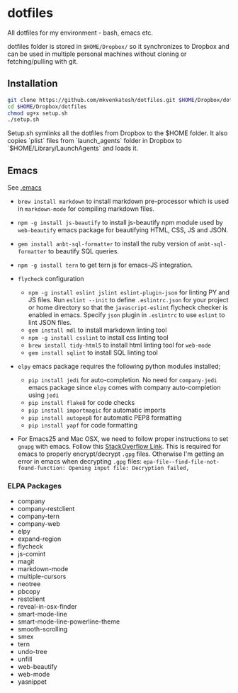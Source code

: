 # dotfiles

All dotfiles for my environment - bash, emacs etc.

dotfiles folder is stored in `$HOME/Dropbox/` so it synchronizes to
Dropbox and can be used in multiple personal machines without cloning
or fetching/pulling with git.

## Installation

```bash
git clone https://github.com/mkvenkatesh/dotfiles.git $HOME/Dropbox/dotfiles
cd $HOME/Dropbox/dotfiles
chmod ug+x setup.sh
./setup.sh
```

Setup.sh symlinks all the dotfiles from Dropbox to the $HOME
folder. It also copies `plist` files from `launch_agents` folder in
Dropbox to `$HOME/Library/LaunchAgents` and loads it.

## Emacs

See [.emacs](https://github.com/mkvenkatesh/dotfiles/blob/master/.emacs)

* `brew install markdown` to install markdown pre-processor which is
  used in `markdown-mode` for compiling markdown files.

* `npm -g install js-beautify` to install js-beautify npm module used
  by `web-beautify` emacs package for beautifying HTML, CSS, JS and
  JSON.

* `gem install anbt-sql-formatter` to install the ruby version of
  `anbt-sql-formatter` to beautify SQL queries.

* `npm -g install tern` to get tern js for emacs-JS integration.

* `flycheck` configuration
  * `npm -g install eslint jslint eslint-plugin-json` for linting PY
    and JS files. Run `eslint --init` to define `.eslintrc.json` for
    your project or home directory so that the `javascript-eslint`
    flycheck checker is enabled in emacs. Specify `json` plugin in
    `.eslintrc` to use `eslint` to lint JSON files.
  * `gem install mdl` to install markdown linting tool
  * `npm -g install csslint` to install css linting tool
  * `brew install tidy-html5` to install html linting tool for `web-mode`
  * `gem install sqlint` to install SQL linting tool

* `elpy` emacs package requires the following python modules installed;
  * `pip install jedi` for auto-completion. No need for `company-jedi`
    emacs package since `elpy` comes with company auto-completion
    using `jedi`
  * `pip install flake8` for code checks
  * `pip install importmagic` for automatic imports
  * `pip install autopep8` for automatic PEP8 formatting
  * `pip install yapf` for code formatting

* For Emacs25 and Mac OSX, we need to follow proper instructions to
  set `gnupg` with emacs. Follow
  this [StackOverflow Link](http://tinyurl.com/z7osezq). This is
  required for emacs to properly encrypt/decrypt `.gpg`
  files. Otherwise I'm getting an error in emacs when decrypting
  `.gpg` files: `epa-file--find-file-not-found-function: Opening input
  file: Decryption failed,`

### ELPA Packages

* company
* company-restclient
* company-tern
* company-web
* elpy
* expand-region
* flycheck
* js-comint
* magit
* markdown-mode
* multiple-cursors
* neotree
* pbcopy
* restclient
* reveal-in-osx-finder
* smart-mode-line
* smart-mode-line-powerline-theme
* smooth-scrolling
* smex
* tern
* undo-tree
* unfill
* web-beautify
* web-mode
* yasnippet
